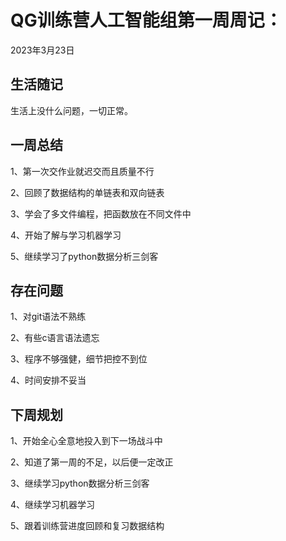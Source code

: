 # QG训练营人工智能组第一周周记：
2023年3月23日

## 生活随记

生活上没什么问题，一切正常。

## 一周总结

1、第一次交作业就迟交而且质量不行

2、回顾了数据结构的单链表和双向链表

3、学会了多文件编程，把函数放在不同文件中

4、开始了解与学习机器学习

5、继续学习了python数据分析三剑客

## 存在问题

1、对git语法不熟练

2、有些c语言语法遗忘

3、程序不够强健，细节把控不到位

4、时间安排不妥当

## 下周规划

1、开始全心全意地投入到下一场战斗中

2、知道了第一周的不足，以后便一定改正

3、继续学习python数据分析三剑客

4、继续学习机器学习

5、跟着训练营进度回顾和复习数据结构